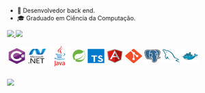 - 🚀  Desenvolvedor back end.  
- 🎓  Graduado em Ciência da Computação.  

<div>
  <a href="https://github.com/BrenoAraujoo">
    <img height="180em" src="https://github-readme-stats.vercel.app/api?username=BrenoAraujoo&show_icons=true&theme=prussian&include_all_commits=false&count_private=true"/>
    <img height="180em" src="https://github-readme-stats.vercel.app/api/top-langs/?username=BrenoAraujoo&layout=compact&langs_count=7&theme=prussian"/>
  </a>
</div>

<div style="display: inline_block"><br>

  <!-- C# -->
  <img align="center" alt="csharp" height="38" width="45" src="https://raw.githubusercontent.com/devicons/devicon/master/icons/csharp/csharp-original.svg">
  
  <!-- .NET -->
  <img align="center" alt="dotnet" height="38" width="45" src="https://raw.githubusercontent.com/devicons/devicon/master/icons/dot-net/dot-net-original-wordmark.svg">

  <!-- Java -->
  <img align="center" alt="java" height="50" src="https://raw.githubusercontent.com/devicons/devicon/master/icons/java/java-original-wordmark.svg">

  <!-- Spring -->
  <img align="center" alt="spring" height="32" src="https://raw.githubusercontent.com/github/explore/master/topics/spring-boot/spring-boot.png">

  <!-- TypeScript -->
  <img align="center" alt="typescript" height="34" width="40" src="https://raw.githubusercontent.com/devicons/devicon/master/icons/typescript/typescript-original.svg">

  <!-- Angular -->
  <img align="center" alt="angular" height="34" width="40" src="https://raw.githubusercontent.com/devicons/devicon/master/icons/angularjs/angularjs-original.svg">

  <!-- Git -->
  <img align="center" alt="git" height="34" width="40" src="https://raw.githubusercontent.com/devicons/devicon/master/icons/git/git-original.svg">

  <!-- PostgreSQL -->
  <img align="center" alt="postgresql" height="32" width="40" src="https://raw.githubusercontent.com/devicons/devicon/master/icons/postgresql/postgresql-original.svg">

  <!-- MySQL -->
  <img align="center" alt="mysql" height="32" width="40" src="https://raw.githubusercontent.com/devicons/devicon/master/icons/mysql/mysql-original.svg">

  <!-- Docker -->
  <img align="center" alt="docker" height="32" width="40" src="https://raw.githubusercontent.com/devicons/devicon/master/icons/docker/docker-original.svg">
</div>

##

<div> 
  <a href="https://www.linkedin.com/in/breno-souza-araujo/" target="_blank">
    <img src="https://img.shields.io/badge/-LinkedIn-%230077B5?style=for-the-badge&logo=linkedin&logoColor=white" target="_blank">
  </a> 
</div>
